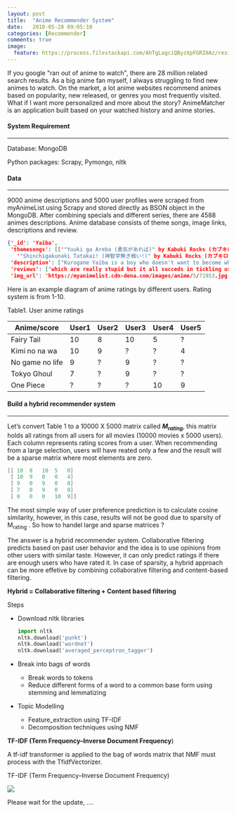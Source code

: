 ```yaml
---
layout: post
title:  "Anime Recommender System"
date:   2018-05-28 09:05:10
categories: [Recommender]
comments: true
image:
  feature: https://process.filestackapi.com/AhTgLagciQByzXpFGRI0Az/resize=width:1024/https://i.imgur.com/1UKDz2j.jpg
---
```

If you google "ran out of anime to watch", there are 28 million related search results. As a big anime fan myself, I always struggling to find new animes to watch. On the market, a lot anime websites recommend animes based on popularity, new released, or genres you most frequently visited. What if I want more personalized and more about the story?  AnimeMatcher is an application built based on your watched history and anime stories.

<!--more-->

#### System Requirement

------

Database: MongoDB

Python packages: Scrapy, Pymongo, nltk

#### Data

------

9000 anime descriptions and 5000 user profiles were scraped from myAnimeList using Scrapy and stored directly as BSON object in the MongoDB. After combining specials and different series, there are 4588 animes descriptions. Anime database consists of theme songs, image links, descriptions and review. 

```json
{'_id': 'Yaiba',
 'themesongs': [['"Yuuki ga Areba (勇気があれば)" by Kabuki Rocks (カブキロックス)',
   '"Shinchigakunaki Tatakai! (神智学無き戦い!)" by Kabuki Rocks (カブキロックス)']],
 'description': ["Kurogane Yaiba is a boy who doesn't want to become what any regular kid would: A samurai. That's why he undergoes a hard training with his father, knowing only the forest as his world. Then, one day, he is sent to Japan, where he has to deal with a whole new civilized reality, meeting the Mine family, the evil Onimaru and even the legendary Musashi, having lots of dangerous adventures, becoming stronger everyday.(Source: ANN, edited) "],
 'reviews': ['which are really stupid but it all succeds in tickling us!!the storycharacter and enjoyment is quite okwell i personally disliked the op and ed and art also seems quite ok {not many cute girls :( }its a lot of fun overall the series i ll definately say give 1 shot only to the 1st epi!!!ull automatically get hooked to the series atleast i did !well i hope u liked my review plz ratemy 1st reviewread more'],
 'img_url': 'https://myanimelist.cdn-dena.com/images/anime/5/71953.jpg'}
```

Here is an example diagram of anime ratings by different users. Rating system is from 1-10.

Table1. User anime ratings

| Anime/score     | User1 | User2 | User3 | User4 | User5 |
| --------------- | ----- | ----- | ----- | ----- | ----- |
| Fairy Tail      | 10    | 8     | 10    | 5     | ?     |
| Kimi no na wa   | 10    | 9     | ?     | ?     | 4     |
| No game no life | 9     | ?     | 9     | ?     | ?     |
| Tokyo Ghoul     | 7     | ?     | 9     | ?     | ?     |
| One Piece       | ?     | ?     | ?     | 10    | 9     |

#### Build a hybrid recommender system

------

 Let’s convert Table 1 to a 10000 X 5000 matrix called **$M_{rating}$**, this matrix holds all ratings from all users for all movies (10000 movies x 5000 users). Each column represents rating scores from a user. When recommending from a large selection, users will have reated only a few and the result will be a sparse matrix where most elements are zero.

```mathematica
[[ 10  8   10  5   0]
 [ 10  9   0   0   4]
 [ 9   0   9   0   0]
 [ 7   0   9   0   0]
 [ 0   0   0   10  9]]
```

The most simple way of user preference prediction is to calculate cosine similarity, however, in this case, results will not be good due to sparsity of M<sub>rating</sub> . So how to handel large and sparse matrices ?

The answer is a hybrid recommender system. Collaborative filtering predicts based on past user behavior and the idea is to use opinions from other users with similar taste. However, it can only predict ratings if there are enough users who have rated it. In case of sparsity, a hybrid approach can be more effetive by combining collaborative filtering and content-based filtering.

**Hybrid = Collaborative filtering + Content based filtering**



Steps

- Download nltk libraries

  ```python
  import nltk
  nltk.download('punkt')
  nltk.download('wordnet')
  nltk.download('averaged_perceptron_tagger')
  ```

- Break into bags of words

  - Break words to tokens
  - Reduce different forms of a word to a common base form using stemming and lemmatizing 

- Topic Modelling 

  - Feature_extraction using TF-IDF
  - Decomposition techniques using NMF

**TF-IDF (Term Frequency–Inverse Document Frequency**)

A tf-idf transformer is applied to the bag of words matrix that NMF must process with the TfidfVectorizer.

TF-IDF (Term Frequency–Inverse Document Frequency)









<img src="https://i.imgur.com/zBbWj8p.jpg">

Please wait for the update, .... 